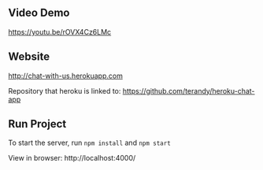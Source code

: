 ## Video Demo
https://youtu.be/rOVX4Cz6LMc

## Website
http://chat-with-us.herokuapp.com

Repository that heroku is linked to:
https://github.com/terandy/heroku-chat-app

## Run Project

To start the server, run `npm install` and `npm start`

View in browser: http://localhost:4000/
